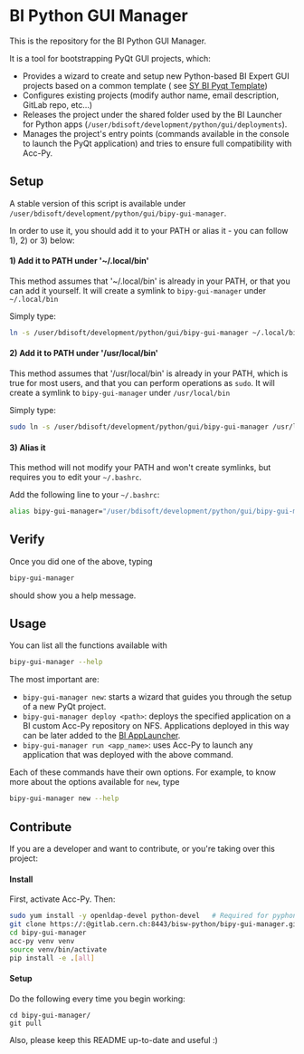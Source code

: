 # BI Python GUI Manager

This is the repository for the BI Python GUI Manager.

It is a tool for bootstrapping PyQt GUI projects, which:
- Provides a wizard to create and setup new Python-based BI Expert GUI projects based on a common template (
see [SY BI Pyqt Template](https://gitlab.cern.ch/bisw-python/sy-bi-pyqt-template))
- Configures existing projects (modify author name, email description, GitLab repo, etc...)
- Releases the project under the shared folder used by the BI Launcher for Python apps
  (`/user/bdisoft/development/python/gui/deployments`).
- Manages the project's entry points (commands available in the console to launch the PyQt application)
  and tries to ensure full compatibility with Acc-Py.

## Setup

A stable version of this script is available under `/user/bdisoft/development/python/gui/bipy-gui-manager`.

In order to use it, you should add it to your PATH or alias it - you can follow 1), 2) or 3) below:

#### 1) Add it to PATH under '~/.local/bin'
This method assumes that '~/.local/bin' is already in your PATH, or that you can add it yourself. It will
create a symlink to `bipy-gui-manager` under `~/.local/bin`

Simply type:
```bash
ln -s /user/bdisoft/development/python/gui/bipy-gui-manager ~/.local/bin/bipy-gui-manager
```

#### 2) Add it to PATH under '/usr/local/bin'
This method assumes that '/usr/local/bin' is already in your PATH, which is true for most users, and that you can
perform operations as `sudo`. It will create a symlink to `bipy-gui-manager` under `/usr/local/bin`

Simply type:
```bash
sudo ln -s /user/bdisoft/development/python/gui/bipy-gui-manager /usr/local/bin/bipy-gui-manager
```

#### 3) Alias it
This method will not modify your PATH and won't create symlinks, but requires you to edit your `~/.bashrc`.

Add the following line to your `~/.bashrc`:
```bash
alias bipy-gui-manager="/user/bdisoft/development/python/gui/bipy-gui-manager"
```
## Verify

Once you did one of the above, typing
```bash
bipy-gui-manager
```
should show you a help message.

## Usage

You can list all the functions available with
```bash
bipy-gui-manager --help
```

The most important are:
 - `bipy-gui-manager new`: starts a wizard that guides
you through the setup of a new PyQt project.
 - `bipy-gui-manager deploy <path>`: deploys the specified application 
   on a BI custom Acc-Py repository on NFS. Applications
   deployed in this way can be later added to the 
   [BI AppLauncher](https://gitlab.cern.ch/bisw-java-fwk/bi-launcher).
 - `bipy-gui-manager run <app_name>`: uses Acc-Py to launch any application
   that was deployed with the above command.

Each of these commands have their own options. For example, to know more about the
options available for `new`, type
```bash
bipy-gui-manager new --help
```


## Contribute
If you are a developer and want to contribute, or you're taking over this project:

#### Install
First, activate Acc-Py. Then:
```bash
sudo yum install -y openldap-devel python-devel   # Required for pyphonebook, one of the dependencies
git clone https://:@gitlab.cern.ch:8443/bisw-python/bipy-gui-manager.git
cd bipy-gui-manager
acc-py venv venv
source venv/bin/activate
pip install -e .[all]
```

#### Setup
Do the following every time you begin working:
```
cd bipy-gui-manager/
git pull
```

Also, please keep this README up-to-date and useful :)
